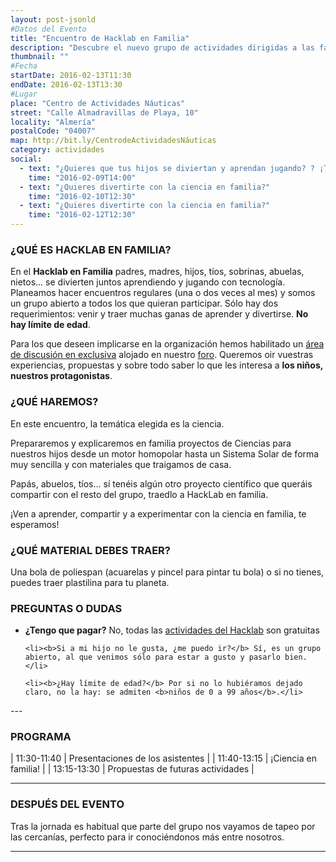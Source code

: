 ```yaml
---
layout: post-jsonld
#Datos del Evento
title: "Encuentro de Hacklab en Familia"
description: "Descubre el nuevo grupo de actividades dirigidas a las familias creado en HackLab Almería"
thumbnail: ""
#Fecha
startDate: 2016-02-13T11:30
endDate: 2016-02-13T13:30
#Lugar
place: "Centro de Actividades Náuticas"
street: "Calle Almadravillas de Playa, 10"
locality: "Almería"
postalCode: "04007"
map: http://bit.ly/CentrodeActividadesNáuticas
category: actividades
social:
  - text: "¿Quieres que tus hijos se diviertan y aprendan jugando? ? ¡Te esperamos!"
    time: "2016-02-09T14:00"
  - text: "¿Quieres divertirte con la ciencia en familia?"
    time: "2016-02-10T12:30"
  - text: "¿Quieres divertirte con la ciencia en familia?"
    time: "2016-02-12T12:30"
---
```


### ¿QUÉ ES HACKLAB EN FAMILIA?


En el __Hacklab en Familia__ padres, madres, hijos, tíos, sobrinas, abuelas, nietos...  se divierten juntos aprendiendo y jugando con tecnología. Planeamos hacer encuentros regulares (una o dos veces al mes) y
somos un grupo abierto a todos los que quieran participar. Sólo hay dos requerimientos: venir y traer muchas ganas de aprender y divertirse. __No hay límite de edad__.

Para los que deseen implicarse en la organización hemos habilitado un [área de discusión en exclusiva](http://foro.hacklabalmeria.net/c/EnFamilia) alojado en nuestro [foro](http://foro.hacklabalmeria.net/). Queremos oir vuestras experiencias, propuestas y sobre todo saber lo que les interesa a __los niños, nuestros protagonistas__.

### ¿QUÉ HAREMOS?

En este encuentro, la temática elegida es la ciencia. 

Prepararemos y explicaremos en familia proyectos de Ciencias para nuestros hijos desde un motor homopolar hasta un Sistema Solar de forma muy sencilla y con materiales que traigamos de casa. 

Papás, abuelos, tíos... sí tenéis algún otro proyecto científico que queráis compartir con el resto del grupo, traedlo a HackLab en familia.

¡Ven a aprender, compartir y a experimentar con la ciencia en familia, te esperamos!

### ¿QUÉ MATERIAL DEBES TRAER?

Una bola de poliespan (acuarelas y pincel para pintar tu bola) o si no tienes, puedes traer plastilina para tu planeta.


### PREGUNTAS O DUDAS

<ul>
	<li><b>¿Tengo que pagar?</b> No, todas las <a href="http://foro.hacklabalmeria.net/t/preguntas-frecuentes-faq/5" title="Preguntas Frecuentes (FAQ) de Hacklab" target="_blank">actividades del Hacklab</a> son gratuitas</li>
	
	<li><b>Si a mi hijo no le gusta, ¿me puedo ir?</b> Sí, es un grupo abierto, al que venimos sólo para estar a gusto y pasarlo bien.</li>
	
    <li><b>¿Hay límite de edad?</b> Por si no lo hubiéramos dejado claro, no la hay: se admiten <b>niños de 0 a 99 años</b>.</li>
    
   </ul>
---


### PROGRAMA


| 11:30-11:40   | Presentaciones de los asistentes |
| 11:40-13:15   | ¡Ciencia en familia! |
| 13:15-13:30   | Propuestas de futuras actividades |

---



### DESPUÉS DEL EVENTO

Tras la jornada es habitual que parte del grupo nos vayamos de tapeo por las cercanías, perfecto para ir conociéndonos más entre nosotros.

---
